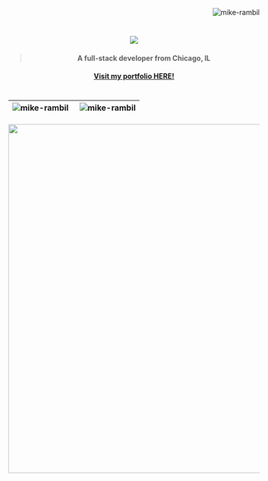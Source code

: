 <div align="right">
<p align="right"> <img src="https://komarev.com/ghpvc/?username=mike-rambil&label=Profile%20views&color=0e75b6&style=flat" alt="mike-rambil" /> </p>
</div>

<h1 align="center">
<img src="https://readme-typing-svg.herokuapp.com/?font=Fira+Code&size=30&center=true&vCenter=true&width=800&height=60&duration=4000&lines=Hi+👋,+I'm+Mike;nvim+~/.zshrc;+tmux+new+-s+Productivity;Compiling+life+with+-O3;+BTW+I+use+Arch+Linux" />
</h1>

<h4 align="center">

> A full-stack developer from Chicago, IL

</h4>

<h4 align="center">
<a  align="center" href='https://micheal-palliparambil.vercel.app/'>Visit my portfolio HERE!</a>
</h4>


<h1><h1/>


|<div align="center"><img align="left" src="https://github-readme-streak-stats.herokuapp.com/?user=mike-rambil&" alt="mike-rambil" /></div>|<img align="right" src="https://github-readme-stats.vercel.app/api/top-langs?username=mike-rambil&show_icons=true&locale=en&layout=compact" alt="mike-rambil" />|
| ------------- | ------------- |

<h4 align="center">
<img src="https://user-images.githubusercontent.com/74038190/212284100-561aa473-3905-4a80-b561-0d28506553ee.gif" width="700"></div>
</h4> 




